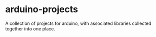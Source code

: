 arduino-projects
================

A collection of projects for arduino, with associated libraries collected together into one place.
